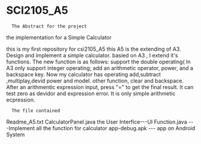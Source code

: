 # SCI2105_A5

      The Abstract for the project
the implementation for a Simple Calculator

this is my first repository for csi2105_A5
this A5 is the extending of A3. Design and implement a simple calculator.
basied on A3 , I extend it's functions. The new function is as follows:
support the double operating( In A3 only support integer operating;
add an arithmetic operator, power, and a backspace key.
Now my calculator has operating add,subtract ,multiplay,devid power and
model. other function, clear and backspace. 
After an arithmentic expression input, press "=" to get the final result.
It can test zero as devidor and expression error.
It is only simple arithmetic ecpression.
      
      The file contained
Readme_A5.txt
CalculatorPanel.java the User Interfice---UI 
Function.java ---Implement all the function for calculator
app-debug.apk --- app on Android System  
